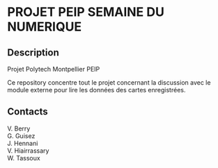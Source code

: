 PROJET PEIP SEMAINE DU NUMERIQUE
================================

Description
-----------

Projet Polytech Montpellier PEIP  

Ce repository concentre tout le projet concernant la discussion avec le module
externe pour lire les données des cartes enregistrées.

Contacts
--------
V. Berry  
G. Guisez  
J. Hennani  
V. Hiairrassary  
W. Tassoux  
